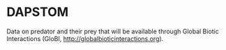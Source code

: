 # DAPSTOM 

Data on predator and their prey that will be available through Global Biotic Interactions (GloBI, http://globalbioticinteractions.org). 
